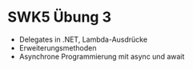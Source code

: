 # SWK5 Übung 3
-	Delegates in .NET, Lambda-Ausdrücke
-	Erweiterungsmethoden
-	Asynchrone Programmierung mit async und await
